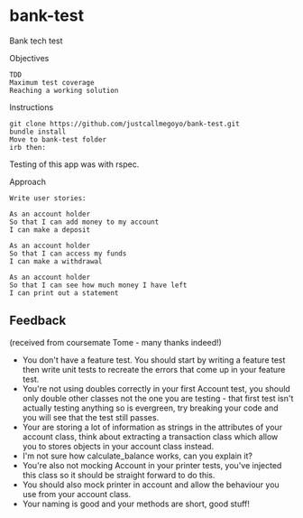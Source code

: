 # bank-test

Bank tech test

Objectives

    TDD
    Maximum test coverage
    Reaching a working solution

Instructions

    git clone https://github.com/justcallmegoyo/bank-test.git
    bundle install
    Move to bank-test folder
    irb then:

<INSERT SCREENSHOT> 

Testing of this app was with rspec.

Approach

    Write user stories:

    As an account holder
    So that I can add money to my account 
    I can make a deposit

    As an account holder
    So that I can access my funds 
    I can make a withdrawal

    As an account holder
    So that I can see how much money I have left 
    I can print out a statement

  ## Feedback 
  (received from coursemate Tome - many thanks indeed!) 
  
- You don't have a feature test. You should start by writing a feature test then write unit tests to recreate the errors that come up in your feature test.
- You're not using doubles correctly in your first Account test, you should only double other classes not the one you are testing - that first test isn't actually testing anything so is evergreen, try breaking your code and you will see that the test still passes.
- Your are storing a lot of information as strings in the attributes of your account class, think about extracting a transaction class which allow you to stores objects in your account class instead.
- I'm not sure how calculate_balance works, can you explain it?
- You're also not mocking Account in your printer tests, you've injected this class so it should be straight forward to do this. 
- You should also mock printer in account and allow the behaviour you use from your account class.
- Your naming is good and your methods are short, good stuff!
